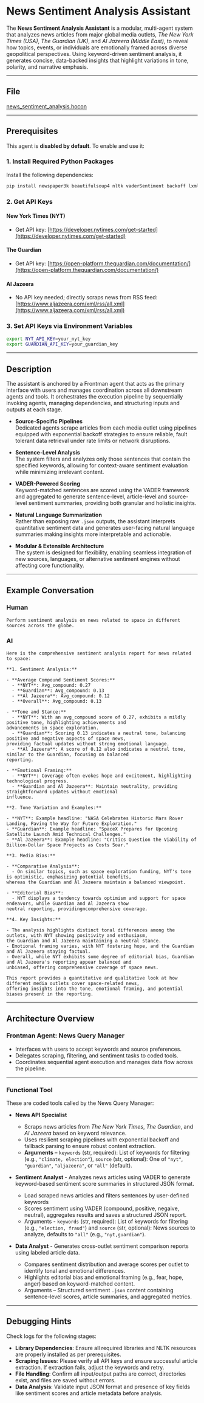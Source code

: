 # News Sentiment Analysis Assistant

The **News Sentiment Analysis Assistant** is a modular, multi-agent system that analyzes news articles from major global media outlets, *The New York Times (USA)*, 
*The Guardian (UK)*, and *Al Jazeera (Middle East)*, to reveal how topics, events, or individuals are emotionally framed across diverse geopolitical perspectives. Using keyword-driven sentiment analysis, it generates concise, data-backed insights that highlight variations in tone, polarity, and narrative emphasis.

---

## File

[news_sentiment_analysis.hocon](../../registries/news_sentiment_analysis.hocon)

---
## Prerequisites

This agent is **disabled by default**. To enable and use it:

### 1. Install Required Python Packages

Install the following dependencies:
```bash
pip install newspaper3k beautifulsoup4 nltk vaderSentiment backoff lxml
```
### 2. Get API Keys

#### New York Times (NYT)
- Get API key: [https://developer.nytimes.com/get-started](https://developer.nytimes.com/get-started)

#### The Guardian
- Get API key: [https://open-platform.theguardian.com/documentation/](https://open-platform.theguardian.com/documentation/)

#### Al Jazeera
- No API key needed; directly scraps news from RSS feed: [https://www.aljazeera.com/xml/rss/all.xml](https://www.aljazeera.com/xml/rss/all.xml)

### 3. Set API Keys via Environment Variables

```bash
export NYT_API_KEY=your_nyt_key
export GUARDIAN_API_KEY=your_guardian_key
```

---

## Description

The assistant is anchored by a Frontman agent that acts as the primary interface with users and manages coordination across all downstream agents and tools. 
It orchestrates the execution pipeline by sequentially invoking agents, managing dependencies, and structuring inputs and outputs at each stage.

- **Source-Specific Pipelines**  
  Dedicated agents scrape articles from each media outlet using pipelines equipped with exponential backoff strategies to ensure reliable, fault tolerant data retrieval under rate limits or network disruptions.

- **Sentence-Level Analysis**  
  The system filters and analyzes only those sentences that contain the specified keywords, allowing for context-aware sentiment evaluation while minimizing irrelevant content.

- **VADER-Powered Scoring**  
  Keyword-matched sentences are scored using the VADER framework and aggregated to generate sentence-level, article-level and source-level sentiment summaries, providing both granular and holistic insights.

- **Natural Language Summarization**  
  Rather than exposing raw `.json` outputs, the assistant interprets quantitative sentiment data and generates user-facing natural language summaries making insights more interpretable and actionable.

- **Modular & Extensible Architecture**  
  The system is designed for flexibility, enabling seamless integration of new sources, languages, or alternative sentiment engines without affecting core functionality.

---

## Example Conversation

### Human

```text
Perform sentiment analysis on news related to space in different sources across the globe.
```

### AI

```text
Here is the comprehensive sentiment analysis report for news related to space:

**1. Sentiment Analysis:**

- **Average Compound Sentiment Scores:**
  - **NYT**: Avg_compound: 0.27
  - **Guardian**: Avg_compound: 0.13
  - **Al Jazeera**: Avg_compound: 0.12
  - **Overall**: Avg_compound: 0.13

- **Tone and Stance:**
  - **NYT**: With an avg_compound score of 0.27, exhibits a mildly positive tone, highlighting achievements and
advancements in space exploration.
  - **Guardian**: Scoring 0.13 indicates a neutral tone, balancing positive and negative aspects of space news,
providing factual updates without strong emotional language.
  - **Al Jazeera**: A score of 0.12 also indicates a neutral tone, similar to the Guardian, focusing on balanced
reporting.

- **Emotional Framing:**
  - **NYT**: Coverage often evokes hope and excitement, highlighting technological progress.
  - **Guardian and Al Jazeera**: Maintain neutrality, providing straightforward updates without emotional
influence.

**2. Tone Variation and Examples:**

- **NYT**: Example headline: "NASA Celebrates Historic Mars Rover Landing, Paving the Way for Future Exploration."
- **Guardian**: Example headline: "SpaceX Prepares for Upcoming Satellite Launch Amid Technical Challenges."
- **Al Jazeera**: Example headline: "Critics Question the Viability of Billion-Dollar Space Projects as Costs Soar."

**3. Media Bias:**

- **Comparative Analysis**:
  - On similar topics, such as space exploration funding, NYT's tone is optimistic, emphasizing potential benefits,
whereas the Guardian and Al Jazeera maintain a balanced viewpoint.
  
- **Editorial Bias**:
  - NYT displays a tendency towards optimism and support for space endeavors, while Guardian and Al Jazeera show
neutral reporting, providingmcomprehensive coverage.

**4. Key Insights:**

- The analysis highlights distinct tonal differences among the outlets, with NYT showing positivity and enthusiasm,
the Guardian and Al Jazeera maintaining a neutral stance.
- Emotional framing varies, with NYT fostering hope, and the Guardian and Al Jazeera staying factual.
- Overall, while NYT exhibits some degree of editorial bias, Guardian and Al Jazeera's reporting appear balanced and
unbiased, offering comprehensive coverage of space news.

This report provides a quantitative and qualitative look at how different media outlets cover space-related news,
offering insights into the tone, emotional framing, and potential biases present in the reporting.
```
---

## Architecture Overview

### Frontman Agent: News Query Manager

- Interfaces with users to accept keywords and source preferences.  
- Delegates scraping, filtering, and sentiment tasks to coded tools.  
- Coordinates sequential agent execution and manages data flow across the pipeline.

---

### Functional Tool

These are coded tools called by the News Query Manager:

- **News API Specialist**
  - Scraps news articles from *The New York Times*, *The Guardian*, and *Al Jazeera* based on keyword relevance.
  - Uses resilient scraping pipelines with exponential backoff and fallback parsing to ensure robust content extraction.
  - **Arguments** – `keywords` (str, required): List of keywords for filtering (e.g., `"climate, election"`), `source` (str, optional): One of `"nyt"`,
`"guardian"`, `"aljazeera"`, or `"all"` (default).


- **Sentiment Analyst** - Analyzes news articles using VADER to generate keyword-based sentiment score summaries in structured JSON format.
  - Load scraped news articles and filters sentences by user-defined keywords
  - Scores sentiment using VADER (compound, positive, negaive, neutral), aggregates results and saves a structured JSON report.
  - Arguments - `keywords` (str, required): List of keywords for filtering (e.g., `"election, fraud"`) and `source` (str, optional): News sources to
analyze, defaults to `"all"` (e.g., `"nyt,guardian"`). 
      
- **Data Analyst** - Generates cross-outlet sentiment comparison reports using labeled article data.
  - Compares sentiment distribution and average scores per outlet to identify tonal and emotional differences.
  - Highlights editorial bias and emotional framing (e.g., fear, hope, anger) based on keyword-matched content.
  - Arguments – Structured sentiment `.json` content containing sentence-level scores, article summaries, and aggregated metrics.

---

## Debugging Hints

Check logs for the following stages:

- **Library Dependencies**: Ensure all required libraries and NLTK resources are properly installed as per prerequisites.
- **Scraping Issues**: Please verify all API keys and ensure successful article extraction. If extraction fails, adjust the keywords and retry.
- **File Handling**: Confirm all input/output paths are correct, directories exist, and files are saved without errors.
- **Data Analysis**: Validate input JSON format and presence of key fields like sentiment scores and article metadata before analysis.
